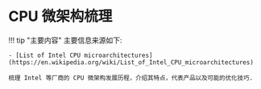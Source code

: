 # CPU 微架构梳理

!!! tip "主要内容"
    主要信息来源如下:

    - [List of Intel CPU microarchitectures](https://en.wikipedia.org/wiki/List_of_Intel_CPU_microarchitectures)

    梳理 Intel 等厂商的 CPU 微架构发展历程，介绍其特点，代表产品以及可能的优化技巧.
